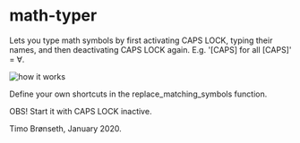# math-typer
Lets you type math symbols by first activating CAPS LOCK, typing their names,
and then deactivating CAPS LOCK again. E.g. '[CAPS] for all [CAPS]' = ∀.

![how it works](https://drive.google.com/file/d/19fZeOemXVuKTRuI0gKXs27S4RJV2dFS0/)

Define your own shortcuts in the replace_matching_symbols function.

OBS! Start it with CAPS LOCK inactive.

Timo Brønseth, January 2020.
